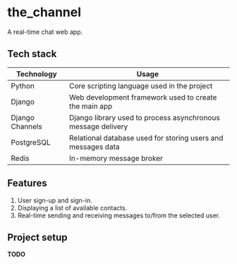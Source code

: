 # the_channel

A real-time chat web app.

## Tech stack
| Technology      | Usage                                                        |
|-----------------|--------------------------------------------------------------|
| Python          | Core scripting language used in the project                  |
| Django          | Web development framework used to create the main app        |
| Django Channels | Django library used to process asynchronous message delivery |
| PostgreSQL      | Relational database used for storing users and messages data |
| Redis           | In-memory message broker                                     |


## Features
1. User sign-up and sign-in.
2. Displaying a list of available contacts.
3. Real-time sending and receiving messages to/from the selected user.

## Project setup
**TODO**

